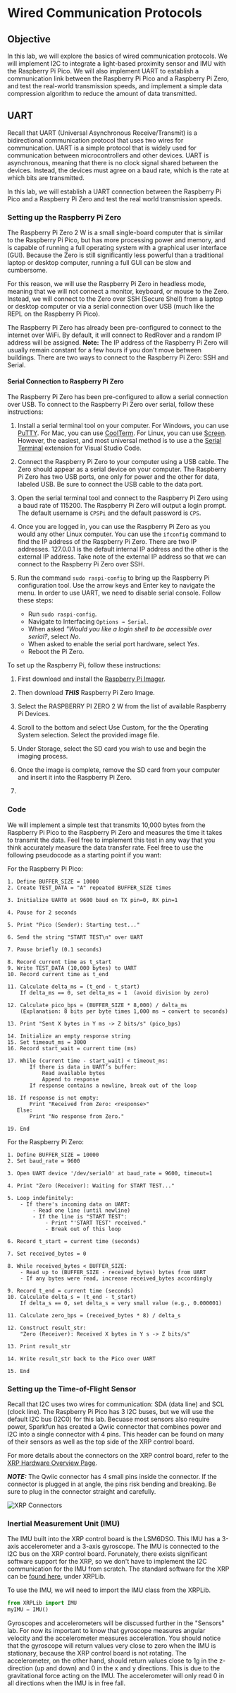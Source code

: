 # Wired Communication Protocols

## Objective

In this lab, we will explore the basics of wired communication protocols. We will implement I2C to integrate a light-based proximity sensor and IMU with the Raspberry Pi Pico. We will also implement UART to establish a communication link between the Raspberry Pi Pico and a Raspberry Pi Zero, and test the real-world transmission speeds, and implement a simple data compression algorithm to reduce the amount of data transmitted.

## UART

Recall that UART (Universal Asynchronous Receive/Transmit) is a bidirectional communication protocol that uses two wires for communication. UART is a simple protocol that is widely used for communication between microcontrollers and other devices. UART is asynchronous, meaning that there is no clock signal shared between the devices. Instead, the devices must agree on a baud rate, which is the rate at which bits are transmitted.

In this lab, we will establish a UART connection between the Raspberry Pi Pico and a Raspberry Pi Zero and test the real world transmission speeds. 

### Setting up the Raspberry Pi Zero

The Raspberry Pi Zero 2 W is a small single-board computer that is similar to the Raspberry Pi Pico, but has more processing power and memory, and is capable of running a full operating system with a graphical user interface (GUI). Because the Zero is still significantly less powerful than a traditional laptop or desktop computer, running a full GUI can be slow and cumbersome. 

For this reason, we will use the Raspberry Pi Zero in headless mode, meaning that we will not connect a monitor, keyboard, or mouse to the Zero. Instead, we will connect to the Zero over SSH (Secure Shell) from a laptop or desktop computer or via a serial connection over USB (much like the REPL on the Raspberry Pi Pico).

The Raspberry Pi Zero has already been pre-configured to connect to the internet over WiFi. By default, it will connect to RedRover and a random IP address will be assigned. **Note:** The IP address of the Raspberry Pi Zero will usually remain constant for a few hours if you don't move between buildings. There are two ways to connect to the Raspberry Pi Zero: SSH and Serial.

#### Serial Connection to Raspberry Pi Zero

The Raspberry Pi Zero has been pre-configured to allow a serial connection over USB. To connect to the Raspberry Pi Zero over serial, follow these instructions:

1. Install a serial terminal tool on your computer. For Windows, you can use [PuTTY](https://www.putty.org/). For Mac, you can use [CoolTerm](https://freeware.the-meiers.org/). For Linux, you can use [Screen](https://www.gnu.org/software/screen/manual/screen.html). However, the easiest, and most universal method is to use a the [Serial Terminal](https://marketplace.visualstudio.com/items?itemName=awsxxf.serialterminal) extension for Visual Studio Code.

2. Connect the Raspberry Pi Zero to your computer using a USB cable. The Zero should appear as a serial device on your computer. The Raspberry Pi Zero has two USB ports, one only for power and the other for data, labeled USB. Be sure to connect the USB cable to the data port. 

3. Open the serial terminal tool and connect to the Raspberry Pi Zero using a baud rate of 115200. The Raspberry Pi Zero will output a login prompt. The default username is `CPSPi` and the default password is `CPS`.

4. Once you are logged in, you can use the Raspberry Pi Zero as you would any other Linux computer. You can use the `ifconfig` command to find the IP address of the Raspberry Pi Zero. There are two IP addresses. 127.0.0.1 is the default internal IP address and the other is the external IP address. Take note of the external IP address so that we can connect to the Raspberry Pi Zero over SSH.

5. Run the command `sudo raspi-config` to bring up the Raspberry Pi configuration tool. Use the arrow keys and Enter key to navigate the menu. In order to use UART, we need to disable serial console. Follow these steps:

    - Run `sudo raspi-config`.
    - Navigate to Interfacing `Options → Serial`.
    - When asked *"Would you like a login shell to be accessible over serial?*, select *No*.
    - When asked to enable the serial port hardware, select *Yes*.
    - Reboot the Pi Zero.

To set up the Raspberry Pi, follow these instructions:

1. First download and install the [Raspberry Pi Imager](https://www.raspberrypi.com/software/). 

2. Then download **_THIS_** Raspberry Pi Zero Image. 

2. Select the RASPBERRY PI ZERO 2 W from the list of available Raspberry Pi Devices.

3. Scroll to the bottom and select Use Custom, for the the Operating System selection. Select the provided image file.

4. Under Storage, select the SD card you wish to use and begin the imaging process.

5. Once the image is complete, remove the SD card from your computer and insert it into the Raspberry Pi Zero.

6. 

### Code

We will implement a simple test that transmits 10,000 bytes from the Raspberry Pi Pico to the Raspberry Pi Zero and measures the time it takes to transmit the data. Feel free to implement this test in any way that you think accurately measure the data transfer rate. Feel free to use the following pseudocode as a starting point if you want:

For the Raspberry Pi Pico:
```
1. Define BUFFER_SIZE = 10000
2. Create TEST_DATA = "A" repeated BUFFER_SIZE times

3. Initialize UART0 at 9600 baud on TX pin=0, RX pin=1

4. Pause for 2 seconds

5. Print "Pico (Sender): Starting test..."

6. Send the string "START TEST\n" over UART

7. Pause briefly (0.1 seconds)

8. Record current time as t_start
9. Write TEST_DATA (10,000 bytes) to UART
10. Record current time as t_end

11. Calculate delta_ms = (t_end - t_start)
    If delta_ms == 0, set delta_ms = 1  (avoid division by zero)

12. Calculate pico_bps = (BUFFER_SIZE * 8,000) / delta_ms
    (Explanation: 8 bits per byte times 1,000 ms → convert to seconds)

13. Print "Sent X bytes in Y ms -> Z bits/s" (pico_bps)

14. Initialize an empty response string
15. Set timeout_ms = 3000
16. Record start_wait = current time (ms)

17. While (current time - start_wait) < timeout_ms:
       If there is data in UART’s buffer:
           Read available bytes
           Append to response
       If response contains a newline, break out of the loop

18. If response is not empty:
       Print "Received from Zero: <response>"
   Else:
       Print "No response from Zero."

19. End
```

For the Raspberry Pi Zero:
```
1. Define BUFFER_SIZE = 10000
2. Set baud_rate = 9600

3. Open UART device '/dev/serial0' at baud_rate = 9600, timeout=1

4. Print "Zero (Receiver): Waiting for START TEST..."

5. Loop indefinitely:
    - If there's incoming data on UART:
        - Read one line (until newline)
        - If the line is "START TEST":
            - Print "'START TEST' received."
            - Break out of this loop

6. Record t_start = current time (seconds)

7. Set received_bytes = 0

8. While received_bytes < BUFFER_SIZE:
    - Read up to (BUFFER_SIZE - received_bytes) bytes from UART
    - If any bytes were read, increase received_bytes accordingly

9. Record t_end = current time (seconds)
10. Calculate delta_s = (t_end - t_start)
    If delta_s == 0, set delta_s = very small value (e.g., 0.000001)

11. Calculate zero_bps = (received_bytes * 8) / delta_s

12. Construct result_str:
    "Zero (Receiver): Received X bytes in Y s -> Z bits/s"

13. Print result_str

14. Write result_str back to the Pico over UART

15. End
```


### Setting up the Time-of-Flight Sensor

Recall that I2C uses two wires for communication: SDA (data line) and SCL (clock line). The Raspberry Pi Pico has 3 I2C buses, but we will use the default I2C bus (I2C0) for this lab. Becuase most sensors also require power, Sparkfun has created a Qwiic connector that combines power and I2C into a single connector with 4 pins. This header can be found on many of their sensors as well as the top side of the XRP control board. 

For more details about the connectors on the XRP control board, refer to the [XRP Hardware Overview Page](https://docs.sparkfun.com/SparkFun_XRP_Controller/hardware_overview/).

**_NOTE:_** The Qwiic connector has 4 small pins inside the connector. If the connector is plugged in at angle, the pins risk bending and breaking. Be sure to plug in the connector straight and carefully. 

![XRP Connectors](figs/XRP_Controller-Overview.jpg)

### Inertial Measurement Unit (IMU)

The IMU built into the XRP control board is the LSM6DSO. This IMU has a 3-axis accelerometer and a 3-axis gyroscope. The IMU is connected to the I2C bus on the XRP control board. Forunately, there exists significant software support for the XRP, so we don't have to implement the I2C communication for the IMU from scratch. The standard software for the XRP can be [found here](https://github.com/Open-STEM/XRP_MicroPython/tree/main), under XRPLib. 

To use the IMU, we will need to import the IMU class from the XRPLib. 

```python
from XRPLib import IMU
myIMU = IMU()
```

Gyroscopes and accelerometers will be discussed further in the "Sensors" lab. For now its important to know that gyroscope measures angular velocity and the accelerometer measures acceleration. You should notice that the gyroscope will return values very close to zero when the IMU is stationary, because the XRP control board is not rotating. The accelerometer, on the other hand, should return values close to 1g in the z-direction (up and down) and 0 in the x and y directions. This is due to the gravitational force acting on the IMU. The accelerometer will only read 0 in all directions when the IMU is in free fall.


